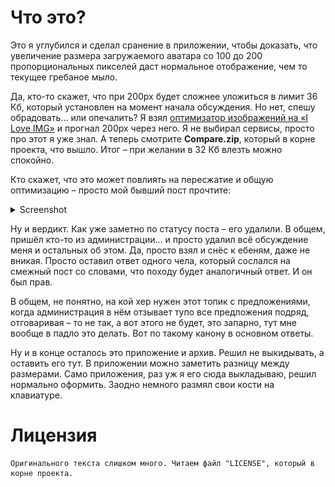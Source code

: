 # Что это?

Это я углубился и сделал сранение в приложении, чтобы доказать, что увеличение размера загружаемого аватара со 100 до 200 пропорциональных пикселей даст нормальное отображение, чем то текущее гребаное мыло.

Да, кто-то скажет, что при 200px будет сложнее уложиться в лимит 36 Кб, который установлен на момент начала обсуждения. Но нет, спешу обрадовать... или опечалить? Я взял [оптимизатор изображений на «I Love IMG»](https://www.iloveimg.com/compress-image) и прогнал 200px через него. Я не выбирал сервисы, просто про этот я уже знал. А теперь смотрите **Compare.zip**, который в корне проекта, что вышло. Итог – при желании в 32 Кб влезть можно спокойно.

Кто скажет, что это может повлиять на пересжатие и общую оптимизацию – просто мой бывший пост прочтите:
<details><summary>Screenshot</summary>
<img id="view-deleted-post" align="center" src="README.view_deleted_post.webp"  alt="View deleted post" />
</details>

Ну и вердикт. Как уже заметно по статусу поста – его удалили. В общем, пришёл кто-то из администрации... и просто удалил всё обсуждение меня и остальных об этом. Да, просто взял и снёс к ебеням, даже не вникая. Просто оставил ответ одного чела, который сослался на смежный пост со словами, что походу будет аналогичный ответ. И он был прав.

В общем, не понятно, на кой хер нужен этот топик с предложениями, когда администрация в нём отзывает тупо все предложения подряд, отговаривая – то не так, а вот этого не будет, это запарно, тут мне вообще в падло это делать. Вот по такому канону в основном ответы.

Ну и в конце осталось это приложение и архив. Решил не выкидывать, а оставить его тут. В приложении можно заметить разницу между размерами. Само приложения, раз уж я его сюда выкладываю, решил нормально оформить. Заодно немного размял свои кости на клавиатуре.

# Лицензия
```
Оригинального текста слишком много. Читаем файл "LICENSE", который в корне проекта.
```

